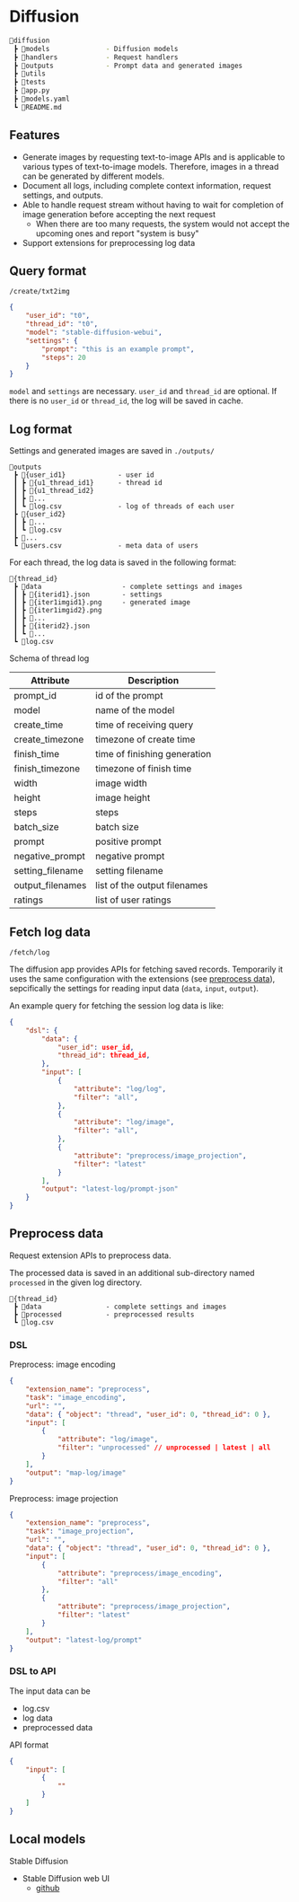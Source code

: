 # Diffusion

```bash
📂diffusion
 ┣ 📂models              - Diffusion models
 ┣ 📂handlers            - Request handlers
 ┣ 📂outputs             - Prompt data and generated images
 ┣ 📂utils
 ┣ 📂tests
 ┣ 📜app.py
 ┣ 📜models.yaml
 ┗ 📜README.md
```

## Features

- Generate images by requesting text-to-image APIs and is applicable to various types of text-to-image models. Therefore, images in a thread can be generated by different models.
- Document all logs, including complete context information, request settings, and outputs.
- Able to handle request stream without having to wait for completion of image generation before accepting the next request
  - When there are too many requests, the system would not accept the upcoming ones and report "system is busy"
- Support extensions for preprocessing log data

## Query format

`/create/txt2img`

```json
{
    "user_id": "t0",
    "thread_id": "t0",
    "model": "stable-diffusion-webui",
    "settings": {
        "prompt": "this is an example prompt",
        "steps": 20
    }
}
```

`model` and `settings` are necessary. `user_id` and `thread_id` are optional. If there is no `user_id` or `thread_id`, the log will be saved in cache.

## Log format

Settings and generated images are saved in `./outputs/`

```plaintext
📂outputs
 ┣ 📂{user_id1}             - user id
 ┃ ┣ 📂{u1_thread_id1}      - thread id
 ┃ ┣ 📂{u1_thread_id2}
 ┃ ┣ 📂...
 ┃ ┗ 📜log.csv              - log of threads of each user
 ┣ 📂{user_id2}
 ┃ ┣ 📂...
 ┃ ┗ 📜log.csv
 ┣ 📂...
 ┗ 📜users.csv              - meta data of users
```

For each thread, the log data is saved in the following format:

```plaintext
📂{thread_id}
 ┣ 📂data                    - complete settings and images
 ┃ ┣ 📜{iterid1}.json        - settings
 ┃ ┣ 📜{iter1imgid1}.png     - generated image
 ┃ ┣ 📜{iter1imgid2}.png
 ┃ ┣ 📜...
 ┃ ┣ 📜{iterid2}.json
 ┃ ┗ 📜...
 ┗ 📜log.csv
```

Schema of thread log

| Attribute        | Description                  |
| ---------------- | ---------------------------- |
| prompt_id        | id of the prompt             |
| model            | name of the model            |
| create_time      | time of receiving query      |
| create_timezone  | timezone of create time      |
| finish_time      | time of finishing generation |
| finish_timezone  | timezone of finish time      |
| width            | image width                  |
| height           | image height                 |
| steps            | steps                        |
| batch_size       | batch size                   |
| prompt           | positive prompt              |
| negative_prompt  | negative prompt              |
| setting_filename | setting filename             |
| output_filenames | list of the output filenames |
| ratings          | list of user ratings         |

## Fetch log data

`/fetch/log`

The diffusion app provides APIs for fetching saved records. Temporarily it uses the same configuration with the extensions (see [preprocess data](#preprocess-data)), sepcifically the settings for reading input data (`data`, `input`, `output`).

An example query for fetching the session log data is like:

```json
{
    "dsl": {
        "data": {
            "user_id": user_id,
            "thread_id": thread_id,
        },
        "input": [
            {
                "attribute": "log/log",
                "filter": "all",
            },
            {
                "attribute": "log/image",
                "filter": "all",
            },
            {
                "attribute": "preprocess/image_projection",
                "filter": "latest"
            }
        ],
        "output": "latest-log/prompt-json"
    }
}
```

## Preprocess data

Request extension APIs to preprocess data.

The processed data is saved in an additional sub-directory named `processed` in the given log directory.

```plaintext
📂{thread_id}
 ┣ 📂data                - complete settings and images
 ┣ 📂processed           - preprocessed results
 ┗ 📜log.csv
```

### DSL

Preprocess: image encoding

```json
{
    "extension_name": "preprocess",
    "task": "image_encoding",
    "url": "",
    "data": { "object": "thread", "user_id": 0, "thread_id": 0 },
    "input": [
        {
            "attribute": "log/image",
            "filter": "unprocessed" // unprocessed | latest | all
        }
    ],
    "output": "map-log/image"
}
```

Preprocess: image projection

```json
{
    "extension_name": "preprocess",
    "task": "image_projection",
    "url": "",
    "data": { "object": "thread", "user_id": 0, "thread_id": 0 },
    "input": [
        {
            "attribute": "preprocess/image_encoding",
            "filter": "all"
        },
        {
            "attribute": "preprocess/image_projection",
            "filter": "latest"
        }
    ],
    "output": "latest-log/prompt"
}
```

### DSL to API

The input data can be

- log.csv
- log data
- preprocessed data

API format

```json
{
    "input": [
        {
            ""
        }
    ]
}
```

## Local models

Stable Diffusion

- Stable Diffusion web UI
  - [github](https://github.com/AUTOMATIC1111/stable-diffusion-webui)
